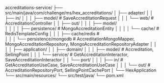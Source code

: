 accreditations-service/
├── src/main/java/com/challenge/ms/hex_accreditations/
│   ├── adapter/
│   │   ├── in/
│   │   │   ├── model/			# SaveAccreditationRequest
│   │   │   └── web/			# AccreditationController
│   │   ├── out/
│   │   │   ├── model/			
│   │   │   │	├── persistence/ 	# MongoAccreditationEntity
│   │   │   │	└── cache/       	# RedisTemplateConfig
│	│	│	├── cache/redis			#	
│	│	│	└── persistence/mongodb	# AccreditationMongoMapper, MongoAccreditationRepository, MongoAccreditationRepositoryAdapter
│	│	│ 
│   ├── application/
│   │   ├── domain/
│   │   │   ├── model/    # Accreditation, SellingPoint
│   │   │   └── service/  # GetAccreditationInteractor, SaveAccreditationInteractor
│   │   └── port/
│   │   │   ├── in/       # GetAccreditationUseCase, SaveAccreditationUseCase 
│   │   │   └── out/      # AccreditationRepositoryPort, SellingPointCachePort
│   └── HexApplication
└── src/main/resources/
└── src/test/java/
└── pom.xml